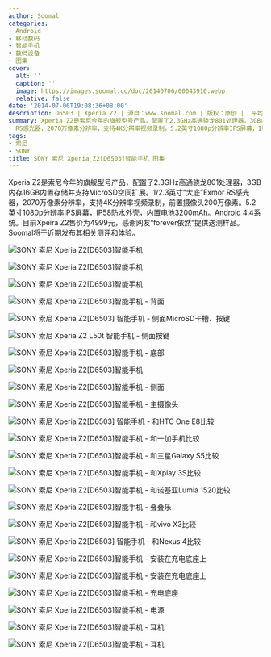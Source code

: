 ```yaml
---
author: Soomal
categories:
- Android
- 移动数码
- 智能手机
- 数码设备
- 图集
cover:
  alt: ''
  caption: ''
  image: https://images.soomal.cc/doc/20140706/00043910.webp
  relative: false
date: '2014-07-06T19:08:36+08:00'
description: D6503 | Xperia Z2 | 源自：www.soomal.com | 版权：原创 |  平均/总评分：09.43/198
summary: Xperia Z2是索尼今年的旗舰型号产品，配置了2.3GHz高通骁龙801处理器，3GB内存16GB内置存储并支持MicroSD空间扩展。1/2.3英寸“大底”Exmor
  RS感光器，2070万像素分辨率，支持4K分辨率视频录制。5.2英寸1080p分辨率IPS屏幕，IP58防水外壳，内置电池3200mAh。
tags:
- 索尼
- SONY
title: SONY 索尼 Xperia Z2[D6503]智能手机 图集
---
```


Xperia Z2是索尼今年的旗舰型号产品，配置了2.3GHz高通骁龙801处理器，3GB内存16GB内置存储并支持MicroSD空间扩展。1/2.3英寸“大底”Exmor RS感光器，2070万像素分辨率，支持4K分辨率视频录制，前置摄像头200万像素。5.2英寸1080p分辨率IPS屏幕，IP58防水外壳，内置电池3200mAh。Android 4.4系统。目前Xpeira Z2售价为4999元，感谢网友“forever依然”提供送测样品。Soomal将于近期发布其相关测评和体验。



![SONY 索尼 Xperia Z2[D6503]智能手机](https://images.soomal.cc/doc/20140706/00043886.webp)



![SONY 索尼 Xperia Z2[D6503]智能手机](https://images.soomal.cc/doc/20140706/00043887.webp)



![SONY 索尼 Xperia Z2[D6503]智能手机](https://images.soomal.cc/doc/20140706/00043888.webp)



![SONY 索尼 Xperia Z2[D6503]智能手机 - 背面](https://images.soomal.cc/doc/20140706/00043889.webp)



![SONY 索尼 Xperia Z2[D6503] 智能手机 - 侧面MicroSD卡槽、按键](https://images.soomal.cc/doc/20140706/00043890.webp)



![SONY 索尼 Xperia Z2 L50t 智能手机 - 侧面按键](https://images.soomal.cc/doc/20140706/00043891.webp)



![SONY 索尼 Xperia Z2[D6503]智能手机 - 底部](https://images.soomal.cc/doc/20140706/00043892.webp)



![SONY 索尼 Xperia Z2[D6503]智能手机](https://images.soomal.cc/doc/20140706/00043893.webp)



![SONY 索尼 Xperia Z2[D6503]智能手机 - 侧面](https://images.soomal.cc/doc/20140706/00043894.webp)



![SONY 索尼 Xperia Z2[D6503]智能手机 - 主摄像头](https://images.soomal.cc/doc/20140706/00043895.webp)



![SONY 索尼 Xperia Z2[D6503] 智能手机 - 和HTC One E8比较](https://images.soomal.cc/doc/20140706/00043896.webp)



![SONY 索尼 Xperia Z2[D6503]智能手机 - 和一加手机比较](https://images.soomal.cc/doc/20140706/00043897.webp)



![SONY 索尼 Xperia Z2[D6503]智能手机 - 和三星Galaxy S5比较](https://images.soomal.cc/doc/20140706/00043898.webp)



![SONY 索尼 Xperia Z2[D6503]智能手机 - 和Xplay 3S比较](https://images.soomal.cc/doc/20140706/00043899.webp)



![SONY 索尼 Xperia Z2[D6503]智能手机 - 和诺基亚Lumia 1520比较](https://images.soomal.cc/doc/20140706/00043900.webp)



![SONY 索尼 Xperia Z2[D6503]智能手机 - 叠叠乐](https://images.soomal.cc/doc/20140706/00043901.webp)



![SONY 索尼 Xperia Z2[D6503]智能手机 - 和vivo X3比较](https://images.soomal.cc/doc/20140706/00043902.webp)



![SONY 索尼 Xperia Z2[D6503] 智能手机 - 和Nexus 4比较](https://images.soomal.cc/doc/20140706/00043903.webp)



![SONY 索尼 Xperia Z2[D6503]智能手机 - 安装在充电底座上](https://images.soomal.cc/doc/20140706/00043904.webp)



![SONY 索尼 Xperia Z2[D6503]智能手机 - 安装在充电底座上](https://images.soomal.cc/doc/20140706/00043905.webp)



![SONY 索尼 Xperia Z2[D6503]智能手机 - 充电底座](https://images.soomal.cc/doc/20140706/00043906.webp)



![SONY 索尼 Xperia Z2[D6503]智能手机 - 电源](https://images.soomal.cc/doc/20140706/00043907.webp)



![SONY 索尼 Xperia Z2[D6503]智能手机 - 耳机](https://images.soomal.cc/doc/20140706/00043908.webp)



![SONY 索尼 Xperia Z2[D6503]智能手机 - 耳机](https://images.soomal.cc/doc/20140706/00043909.webp)